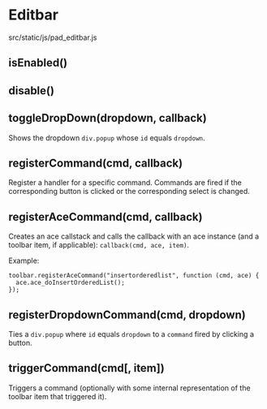 # Editbar
src/static/js/pad_editbar.js

## isEnabled()

## disable()

## toggleDropDown(dropdown, callback)
Shows the dropdown `div.popup` whose `id` equals `dropdown`.

## registerCommand(cmd, callback)
Register a handler for a specific command. Commands are fired if the corresponding button is clicked or the corresponding select is changed.

## registerAceCommand(cmd, callback)
Creates an ace callstack and calls the callback with an ace instance (and a toolbar item, if applicable): `callback(cmd, ace, item)`.

Example:
```
toolbar.registerAceCommand("insertorderedlist", function (cmd, ace) {
  ace.ace_doInsertOrderedList();
});
```

## registerDropdownCommand(cmd, dropdown)
Ties a `div.popup` where `id` equals `dropdown` to a `command` fired by clicking a button.

## triggerCommand(cmd[, item])
Triggers a command (optionally with some internal representation of the toolbar item that triggered it).
